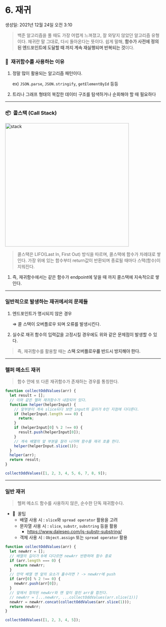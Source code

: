 # 6. 재귀

생성일: 2021년 12월 24일 오전 3:10

> 백준 알고리즘을 풀 때도 가장 어렵게 느껴졌고, 잘 와닿지 않았던 알고리즘 유형이다.
> 재귀란 말 그대로, 다시 돌아온다는 뜻이다.
> 쉽게 말해, **함수가 사전에 정의된 엔드포인트에 도달할 때 까지 계속 재실행되며 반복되는 것**이다.

### 🤔  재귀함수를 사용하는 이유

1. 정말 많이 활용되는 알고리즘 패턴이다.

   ex) `JSON.parse`, `JSON.stringify`, `getElementById` 등등

2. 트리나 그래프 형태의 복잡한 데이터 구조를 탐색하거나 순회해야 할 때 필요하다

---

### 📦  콜스택 (Call Stack)

<img src="https://user-images.githubusercontent.com/67448481/147283335-0812bf6f-765c-4d0a-82b5-628a48a9e915.png" alt="stack" width=400/>

> 콜스택은 LIFO(Last In, First Out) 방식을 따르며, 콜스택에 함수가 차례대로 쌓인다.
> 가장 위에 있는 함수부터 return값이 반환되며 종료될 때마다 스택(함수)이 지워진다.

1. 즉, 재귀함수에서는 같은 함수가 endpoint에 닿을 때 까지 콜스택에 지속적으로 쌓인다.

---

### 일반적으로 발생하는 재귀에서의 문제들

1. 엔드포인트가 명시되지 않은 경우

   ⇒ 콜 스택이 오버플로우 되며 오류를 발생시킨다.

2. 실수로 재귀 함수의 입력값을 고정시킬 경우에도 위와 같은 문제점이 발생할 수 있다.

> 즉, 재귀함수를 활용할 때는 **스택 오버플로우를 반드시 방지해야 한다.**

---

### 헬퍼 메소드 재귀

> 함수 안에 또 다른 재귀함수가 존재하는 경우를 통칭한다.

```jsx
function collectOddValues(arr) {
  let result = [];
  // 이와 같은 헬퍼 재귀함수가 내장되어 있다.
  function helper(helperInput) {
    // 앞부분이 계속 slice되다 보면 input의 길이가 0인 지점에 다다른다.
    if (helperInput.length === 0) {
      return;
    }
    if (helperInput[0] % 2 !== 0) {
      result.push(helperInput[0]);
    }
    // 계속 배열의 앞 부분을 잘라 나가며 함수를 재귀 호출 한다.
    helper(helperInput.slice(1));
  }
  helper(arr);
  return result;
}

collectOddValues([1, 2, 3, 4, 5, 6, 7, 8, 9]);
```

---

### 일반 재귀

> 헬퍼 메소드 함수를 사용하지 않은, 순수한 단독 재귀함수다.

- 🍯  꿀팁
  - 배열 사용 시 : `slice`와 `spread operator` 활용을 고려
  - 문자열 사용 시 : `slice`, `substr`, `substring` 등을 활용
    - https://www.daleseo.com/js-substr-substring/
  - 객체 사용 시 : `Object.assign` 또는 `spread operator` 활용

```jsx
function collectOddValues(arr) {
  let newArr = [];
  // 배열의 길이가 0에 다다르면 newArr 반환하며 함수 종료
  if (arr.length === 0) {
    return newArr;
  }
  // 만약 배열 맨 앞의 요소가 홀수라면 ? -> newArr에 push
  if (arr[0] % 2 !== 0) {
    newArr.push(arr[0]);
  }
  // 앞에서 정의된 newArr와 맨 앞이 잘린 arr을 합친다.
  // newArr = [...newArr, ...collectOddValues(arr.slice(1))]
  newArr = newArr.concat(collectOddValues(arr.slice(1)));
  return newArr;
}

collectOddValues([1, 2, 3, 4, 5]);
```
